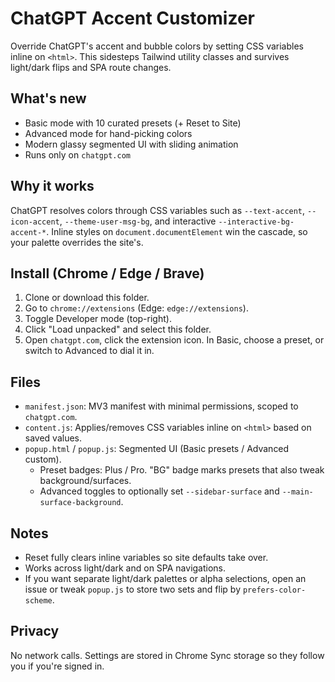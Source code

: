 # ChatGPT Accent Customizer

Override ChatGPT's accent and bubble colors by setting CSS variables inline on `<html>`. This sidesteps Tailwind utility classes and survives light/dark flips and SPA route changes.

## What's new
- Basic mode with 10 curated presets (+ Reset to Site)
- Advanced mode for hand-picking colors
- Modern glassy segmented UI with sliding animation
- Runs only on `chatgpt.com`

## Why it works
ChatGPT resolves colors through CSS variables such as `--text-accent`, `--icon-accent`, `--theme-user-msg-bg`, and interactive `--interactive-bg-accent-*`. Inline styles on `document.documentElement` win the cascade, so your palette overrides the site's.

## Install (Chrome / Edge / Brave)
1. Clone or download this folder.
2. Go to `chrome://extensions` (Edge: `edge://extensions`).
3. Toggle Developer mode (top-right).
4. Click "Load unpacked" and select this folder.
5. Open `chatgpt.com`, click the extension icon. In Basic, choose a preset, or switch to Advanced to dial it in.

## Files
- `manifest.json`: MV3 manifest with minimal permissions, scoped to `chatgpt.com`.
- `content.js`: Applies/removes CSS variables inline on `<html>` based on saved values.
- `popup.html` / `popup.js`: Segmented UI (Basic presets / Advanced custom).
  - Preset badges: Plus / Pro. "BG" badge marks presets that also tweak background/surfaces.
  - Advanced toggles to optionally set `--sidebar-surface` and `--main-surface-background`.

## Notes
- Reset fully clears inline variables so site defaults take over.
- Works across light/dark and on SPA navigations.
- If you want separate light/dark palettes or alpha selections, open an issue or tweak `popup.js` to store two sets and flip by `prefers-color-scheme`.

## Privacy
No network calls. Settings are stored in Chrome Sync storage so they follow you if you're signed in. 